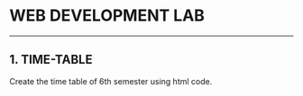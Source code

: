 <h1>WEB DEVELOPMENT LAB</h1><hr />

<h2>1. TIME-TABLE</h2>
Create the time table of 6th semester using html code.
